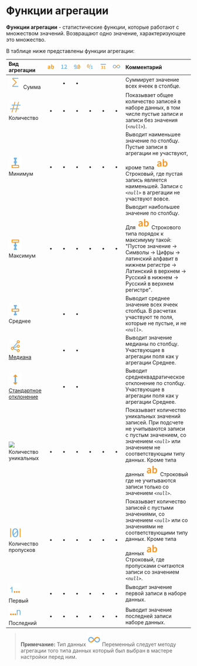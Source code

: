 # Функции агрегации

**Функции агрегации** - статистические функции, которые работают с множеством значений. Возвращают одно значение, характеризующее это множество.

В таблице ниже представлены функции агрегации:

|Вид агрегации|![](../../images/icons/data-types/string_default.svg)|![](../../images/icons/data-types/integer_default.svg)|![](../../images/icons/data-types/float_default.svg)|![](../../images/icons/data-types/boolean_default.svg)|![](../../images/icons/data-types/datetime_default.svg)|![](../../images/icons/data-types/variant_default.svg)|Комментарий|
|:-|:-:|:-:|:-:|:-:|:-:|:-:|:-|
|![](../../images/icons/aggregations/factor-sum_default.svg) Сумма||**•**|**•**||||Суммирует значение всех ячеек в столбце.
|![](../../images/icons/aggregations/factor-count_default.svg) Количество|**•**|**•**|**•**|**•**|**•**|**•**|Показывает общее количество записей в наборе данных, в том числе пустые записи и записи без значения (*`<null>`*).|
|![](../../images/icons/aggregations/factor-min_default.svg) Минимум|**•**|**•**|**•**|**•**|**•**|**•**|Выводит наименьшее значение по столбцу. Пустые записи в агрегации не участвуют, кроме типа ![](../../images/icons/data-types/string_default.svg) Строковый, где пустая запись является наименьшей. Записи с *`<null>`* в агрегации не участвуют вовсе.|
|![](../../images/icons/aggregations/factor-max_default.svg) Максимум|**•**|**•**|**•**|**•**|**•**|**•**|Выводит наибольшее значение по столбцу. Для ![](../../images/icons/data-types/string_default.svg) Строкового типа порядок к максимуму такой: "Пустое значение → Символы → Цифры → латинский алфавит в нижнем регистре → Латинский в верхнем → Русский в нижнем → Русский в верхнем регистре".|
|![](../../images/icons/aggregations/factor-avg_default.svg) Среднее||**•**|**•**||||Выводит среднее значение всех ячеек столбца. В расчетах участвуют те поля, которые не пустые, и не *`<null>`*.|
|![](../../images/icons/aggregations/factor-median_default.svg) [Медиана](https://wiki.loginom.ru/articles/median.html)||**•**|**•**||||Выводит значение медианы по столбцу. Участвующие в агрегации поля как у агрегации Среднее.|
|![](../../images/icons/aggregations/factor-stddev_default.svg) [Стандартное отклонение](https://wiki.loginom.ru/articles/mean-square-deviation.html)||**•**|**•**||||Выводит среднеквадратическое отклонение по столбцу. Участвующие в агрегации поля как у агрегации Среднее.|
|![](../../images/icons/aggregations/factor-unique_count_default.svg) Количество уникальных|**•**|**•**|**•**|**•**|**•**|**•**|Показывает количество уникальных значений записей. При подсчете не учитываются записи с пустым значением, со значением *`<null>`* или значением не соответствующим типу данных. Кроме типа данных ![](../../images/icons/data-types/string_default.svg) Строковый где не учитываются записи только со значением *`<null>`*.|
|![](../../images/icons/aggregations/factor-null-count_default.svg) Количество пропусков|**•**|**•**|**•**|**•**|**•**|**•**|Показывает количество записей с пустыми значениями, со значением *`<null>`* или со значениями не соответствующими типу данных. Кроме типа данных ![](../../images/icons/data-types/string_default.svg) Строковый, где пропусками считаются записи со значением *`<null>`*.|
|![](../../images/icons/aggregations/factor-stat-first_default.svg) Первый|**•**|**•**|**•**|**•**|**•**|**•**|Выводит значение первой записи в наборе данных.|
|![](../../images/icons/aggregations/factor-stat-last_default.svg) Последний|&nbsp;&nbsp;**•**&nbsp;&nbsp;|&nbsp;&nbsp;**•**&nbsp;&nbsp;|&nbsp;&nbsp;**•**&nbsp;&nbsp;|&nbsp;&nbsp;**•**&nbsp;&nbsp;|&nbsp;&nbsp;**•**&nbsp;&nbsp;|&nbsp;&nbsp;**•**&nbsp;&nbsp;|Выводит значение последней записи наборе данных.|


> **Примечание:** Тип данных ![](../../images/icons/data-types/variant_default.svg) Переменный следует методу агрегации того типа данных который был выбран в мастере настройки перед ним.
